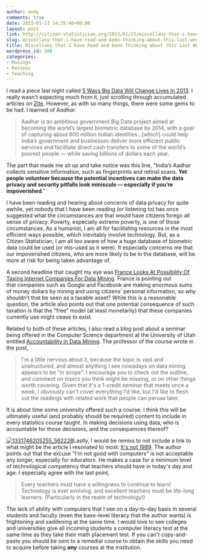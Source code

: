 ```yaml
---
author: andy
comments: true
date: 2013-01-23 14:35:48+00:00
layout: post
link: http://citizen-statistician.org/2013/01/23/miscellany-that-i-have-read-and-been-thinking-about-this-last-week/
slug: miscellany-that-i-have-read-and-been-thinking-about-this-last-week
title: Miscellany that I have Read and been Thinking about this Last Week
wordpress_id: 380
categories:
- Musings
- Reviews
- teaching
---
```


I read a piece last night called [5 Ways Big Data Will Change Lives In 2013](http://blogs.sap.com/innovation/big-data/5-ways-big-data-will-change-lives-in-2013-025517). I really wasn't expecting much from it, just scrolling through accumulated articles on [Zite](http://www.zite.com). However, as with so many things, there were some gems to be had. I learned of _Aadhar._


<blockquote>Aadhar is an ambitious government Big Data project aimed at becoming the world’s largest biometric database by 2014, with a goal of capturing about 600 million Indian identities...[which] could help India’s government and businesses deliver more efficient public services and facilitate direct cash transfers to some of the world’s poorest people — while saving billions of dollars each year.</blockquote>


The part that made me sit up and take notice was this line, "India’s Aadhar collects sensitive information, such as fingerprints and retinal scans. **Yet people volunteer because the potential incentives can make the data privacy and security pitfalls look miniscule — especially if you’re impoverished**."

I have been reading and hearing about concerns of data privacy for quite awhile, yet nobody that I have been reading (or listening to) has once suggested what the circumstances are that would have citizens forego all sense of privacy. Poverty, especially extreme poverty, is one of those circumstances. As a humanist, I am all for facilitating resources in the most efficient ways possible, which inevitably involve technology. But, as a Citizen Statistician, I am all too aware of how a huge database of biometric data could be used (or mis-used as it were). It especially concerns me that our impoverished citizens, who are more likely to be in the database, will be more at risk for being taken advantage of.

A second headline that caught my eye was [France Looks At Possibility Of Taxing Internet Companies For Data Mining](http://www.fastcompany.com/3004964/france-looks-possibility-taxing-internet-companies-data-mining). France is pointing out that companies such as Google and Facebook are making enormous sums of money dollars by mining and using citizens' personal information, so why shouldn't that be seen as a taxable asset? While this is a reasonable question, the article also points out that one potential consequence of such taxation is that the "free" model (at least monetarily) that these companies currently use might cease to exist.

Related to both of these articles, I also read a blog post about a seminar being offered in the Computer Science department at the University of Utah entitled [Accountability in Data Mining](http://www.cs.utah.edu/~suresh/web/teaching/accountability-in-data-mining/). The professor of the course wrote in the post,


<blockquote>I'm a little nervous about it, because the topic is vast and unstructured, and almost anything I see nowadays on data mining appears to be "in scope". I encourage you to check out the outline, and comment on topics you think might be missing, or on other things worth covering. Given that it's a 1-credit seminar that meets once a week, I obviously can't cover everything I'd like, but I'd like to flesh out the readings with related work that people can peruse later.</blockquote>


It is about time some university offered such a course. I think this will be ultimately useful (and probably should be required) content to include in every statistics course taught. In making decisions using data, who is accountable for those decisions, and the consequences thereof?

[![1331746205255_562228](http://citizen-statistician.org/wp-content/uploads/2013/01/1331746205255_562228-300x210.png)](http://citizen-statistician.org/2013/01/23/miscellany-that-i-have-read-and-been-thinking-about-this-last-week/1331746205255_562228/)Lastly, I would be remiss to not include a link to what might be the article I resonated to most: [It's not 1989](http://iteach-and-ilearn.blogspot.ca/2013/01/its-not-1989.html). The author points out that the excuse "I'm not good with computers" is not acceptable any longer, especially for educators. He makes a case for a minimum level of technological competency that teachers should have in today's day and age. I especially agree with the last point,


<blockquote>Every teachers must have a willingness to continue to learn! Technology is ever evolving, and excellent teachers must be life-long learners. (Particularly in the realm of technology!)</blockquote>


The lack of ability with computers that I see on a day-to-day basis in several students and faculty (even the base-level literacy that the author wants) is frightening and saddening at the same time. I would love to see colleges and universities give all incoming students a computer literacy test at the same time as they take their math placement test. If you can't copy-and-paste you should be sent to a remedial course to obtain the skills you need to acquire before taking _**any**_ courses at the institution.
